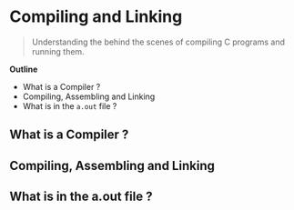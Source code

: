 # Compiling and Linking

> Understanding the behind the scenes of compiling C programs and running them.

**Outline**

- What is a Compiler ?
- Compiling, Assembling and Linking
- What is in the `a.out` file ?


## What is a Compiler ?

## Compiling, Assembling and Linking

## What is in the a.out file ?

